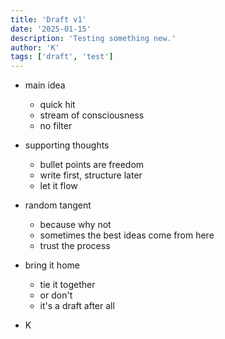 ```yaml
---
title: 'Draft v1'
date: '2025-01-15'
description: 'Testing something new.'
author: 'K'
tags: ['draft', 'test']
---
```


- main idea
  - quick hit
  - stream of consciousness
  - no filter

- supporting thoughts
  - bullet points are freedom
  - write first, structure later
  - let it flow

- random tangent
  - because why not
  - sometimes the best ideas come from here
  - trust the process

- bring it home
  - tie it together
  - or don't
  - it's a draft after all

- K
